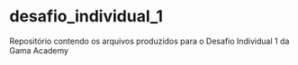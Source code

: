 # desafio_individual_1
Repositório contendo os arquivos produzidos para o Desafio Individual 1 da Gama Academy
